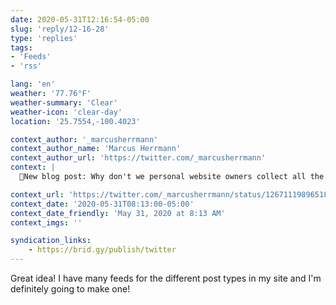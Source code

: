 ```yaml
---
date: 2020-05-31T12:16:54-05:00
slug: 'reply/12-16-28'
type: 'replies'
tags:
- 'Feeds'
- 'rss'

lang: 'en'
weather: '77.76°F'
weather-summary: 'Clear'
weather-icon: 'clear-day'
location: '25.7554,-100.4023'

context_author: '_marcusherrmann'
context_author_name: 'Marcus Herrmann'
context_author_url: 'https://twitter.com/_marcusherrmann'
context: |
  📝New blog post: Why don't we personal website owners collect all the feeds we generate at one central place, for example on a /feeds page? A place for RSS feeds of your blog posts, favorited items, or even tweets. Like this: <a href="http://marcus.io/feeds">http://marcus.io/feeds</a>

context_url: 'https://twitter.com/_marcusherrmann/status/1267111989651869696?s=12'
context_date: '2020-05-31T08:13:00-05:00'
context_date_friendly: 'May 31, 2020 at 8:13 AM'
context_imgs: ''

syndication_links:
    - https://brid.gy/publish/twitter
---
```

Great idea! I have many feeds for the different post types in my site and I'm definitely going to make one!  